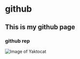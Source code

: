 # github
## This is my github page
### github rep
![Image of Yaktocat](https://octodex.github.com/images/yaktocat.png)
